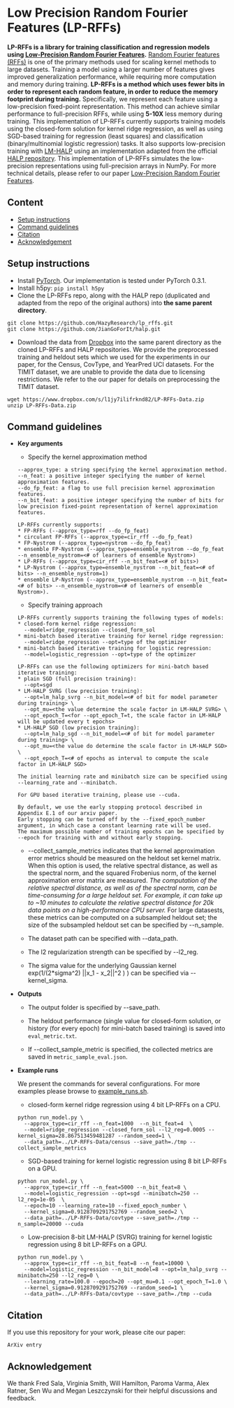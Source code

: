 # Low Precision Random Fourier Features (LP-RFFs)

**LP-RFFs is a library for training classification and regression models using [Low-Precision Random Fourier Features]().** [Random Fourier features (RFFs)](https://people.eecs.berkeley.edu/~brecht/papers/07.rah.rec.nips.pdf) is one of the primary methods used for scaling kernel methods to large datasets. Training a model using a larger number of features gives improved generalization performance, while requiring more computation and memory during training. **LP-RFFs is a method which uses fewer bits in order to represent each random feature, in order to reduce the memory footprint during training.**  Specifically, we represent each feature using a low-precision fixed-point representation. This method can achieve similar performance to full-precision RFFs, while using **5-10X** less memory during training. This implementation of LP-RFFs currently supports training models using the closed-form solution for kernel ridge regression, as well as using SGD-based training for regression (least squares) and classification (binary/multinomial logistic regression) tasks. It also supports low-precision training with [LM-HALP](https://arxiv.org/pdf/1803.03383.pdf) using an implementation adapted from the official [HALP repository](https://github.com/HazyResearch/torchhalp). This implementation of LP-RFFs simulates the low-precision representations using full-precision arrays in NumPy. For more technical details, please refer to our paper [Low-Precision Random Fourier Features]().

## Content
* [Setup instructions](#setup-instructions)
* [Command guidelines](#command-guidelines)
* [Citation](#citation)
* [Acknowledgement](#acknowledgement)

## Setup instructions
* Install [PyTorch](https://pytorch.org/). Our implementation is tested under PyTorch 0.3.1.
* Install h5py: ```pip install h5py```
* Clone the LP-RFFs repo, along with the HALP repo (duplicated and adapted from the repo of the original authors) into **the same parent directory**.
```
git clone https://github.com/HazyResearch/lp_rffs.git
git clone https://github.com/JianGoForIt/halp.git
```
* Download the data from [Dropbox](https://www.dropbox.com/s/l1jy7ilifrknd82/LP-RFFs-Data.zip) into the same parent directory as the cloned LP-RFFs and HALP repositories. We provide the preprocessed training and heldout sets which we used for the experiments in our paper, for the Census, CovType, and YearPred UCI datasets. For the TIMIT dataset, we are unable to provide the data due to licensing restrictions. We refer to the our paper for details on preprocessing the TIMIT dataset.
```
wget https://www.dropbox.com/s/l1jy7ilifrknd82/LP-RFFs-Data.zip
unzip LP-RFFs-Data.zip
```

## Command guidelines

* **Key arguments**

  * Specify the kernel approximation method
  ```
  --approx_type: a string specifying the kernel approximation method.
  --n_feat: a positive integer specifying the number of kernel approximation features.
  --do_fp_feat: a flag to use full precision kernel approximation features.
  --n_bit_feat: a positive integer specifying the number of bits for low precision fixed-point representation of kernel approximation features.

  LP-RFFs currently supports:
  * FP-RFFs (--approx_type=rff --do_fp_feat)
  * circulant FP-RFFs (--approx_type=cir_rff --do_fp_feat)
  * FP-Nystrom (--approx_type=nystrom --do_fp_feat)
  * ensemble FP-Nystrom (--approx_type=ensemble_nystrom --do_fp_feat --n_ensemble_nystrom=<# of learners of ensemble Nystrom>)
  * LP-RFFs (--approx_type=cir_rff --n_bit_feat=<# of bits>)
  * LP-Nystrom (--approx_type=ensemble_nystrom --n_bit_feat=<# of bits> --n_ensemble_nystrom=1)
  * ensemble LP-Nystrom (--approx_type=ensemble_nystrom --n_bit_feat=<# of bits> --n_ensemble_nystrom=<# of learners of ensemble Nystrom>).
  ```
  
  * Specify training approach
  ```
  LP-RFFs currently supports training the following types of models:
  * closed-form kernel ridge regression: 
    --model=ridge_regression --closed_form_sol 
  * mini-batch based iterative training for kernel ridge regression: 
    --model=ridge_regression --opt=type of the optimizer
  * mini-batch based iterative training for logistic regression: 
    --model=logistic_regression --opt=type of the optimizer
    
  LP-RFFs can use the following optimizers for mini-batch based iterative training:
  * plain SGD (full precision training):
    --opt=sgd
  * LM-HALP SVRG (low precision training):
    --opt=lm_halp_svrg --n_bit_model=<# of bit for model parameter during training> \
    --opt_mu=<the value determine the scale factor in LM-HALP SVRG> \
    --opt_epoch_T=<for --opt_epoch_T=t, the scale factor in LM-HALP will be updated every t epochs>
  * LM-HALP SGD (low precision training):
    --opt=lm_halp_sgd --n_bit_model=<# of bit for model parameter during training> \
    --opt_mu=<the value do determine the scale factor in LM-HALP SGD> \
    --opt_epoch_T=<# of epochs as interval to compute the scale factor in LM-HALP SGD>
    
  The initial learning rate and minibatch size can be specified using --learning_rate and --minibatch.

  For GPU based iterative training, please use --cuda. 

  By default, we use the early stopping protocol described in Appendix E.1 of our arxiv paper. 
  Early stopping can be turned off by the --fixed_epoch_number argument, in which case a constant learning rate will be used.
  The maximum possible number of training epochs can be specified by --epoch for training with and without early stopping.
  ```

  * --collect_sample_metrics indicates that the kernel approximation error metrics should be measured on the heldout set kernel matrix.  When this option is used, the relative spectral distance, as well as the spectral norm, and the squared Frobenius norm, of the kernel approximation error matrix are measured. *The computation of the relative spectral distance, as well as of the spectral norm, can be time-consuming for a large heldout set.  For example, it can take up to ~10 minutes to calculate the relative spectral distance for 20k data points on a high-performance CPU server.* For large datasests, these metrics can be computed on a subsampled heldout set; the size of the subsampled heldout set can be specified by --n_sample.
  
  * The dataset path can be specified with --data_path.

  * The l2 regularization strength can be specified by --l2_reg.

  * The sigma value for the underlying Gaussian kernel exp(1/(2*sigma^2) ||x_1 - x_2||^2 ) ) can be specified via --kernel_sigma.

* **Outputs**
  * The output folder is specified by --save_path.

  * The heldout performance (single value for closed-form solution, or history (for every epoch) for mini-batch based training) is saved into ```eval_metric.txt```.

  * If --collect_sample_metric is specified, the collected metrics are saved in ```metric_sample_eval.json```.

* **Example runs**

  We present the commands for several configurations. For more examples please browse to [example_runs.sh](./example_runs.sh).

  * closed-form kernel ridge regression using 4 bit LP-RFFs on a CPU.
  ```
  python run_model.py \
    --approx_type=cir_rff --n_feat=1000  --n_bit_feat=4  \
    --model=ridge_regression --closed_form_sol --l2_reg=0.0005 --kernel_sigma=28.867513459481287 --random_seed=1 \
    --data_path=../LP-RFFs-Data/census --save_path=./tmp --collect_sample_metrics
  ```

  * SGD-based training for kernel logistic regression using 8 bit LP-RFFs on a GPU.
  ```
  python run_model.py \
    --approx_type=cir_rff --n_feat=5000 --n_bit_feat=8 \
    --model=logistic_regression --opt=sgd --minibatch=250 --l2_reg=1e-05  \
    --epoch=10 --learning_rate=10 --fixed_epoch_number \
    --kernel_sigma=0.9128709291752769 --random_seed=2 \
    --data_path=../LP-RFFs-Data/covtype --save_path=./tmp --n_sample=20000 --cuda
  ```

  * Low-precision 8-bit LM-HALP (SVRG) training for kernel logistic regression using 8 bit LP-RFFs on a GPU.
  ```
  python run_model.py \
    --approx_type=cir_rff --n_bit_feat=8 --n_feat=10000 \
    --model=logistic_regression --n_bit_model=8 --opt=lm_halp_svrg --minibatch=250 --l2_reg=0 \
    --learning_rate=100.0 --epoch=20 --opt_mu=0.1 --opt_epoch_T=1.0 \
    --kernel_sigma=0.9128709291752769 --random_seed=1 \
    --data_path=../LP-RFFs-Data/covtype --save_path=./tmp --cuda
  ```

## Citation
If you use this repository for your work, please cite our paper:
```
ArXiv entry
```

## Acknowledgement
We thank Fred Sala, Virginia Smith, Will Hamilton, Paroma Varma, Alex Ratner, Sen Wu and Megan Leszczynski for their helpful discussions and feedback.
